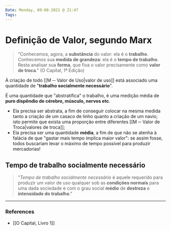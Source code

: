 ```yaml
---
Date: Monday, 09-08-2021 @ 21:47
Tags:
---
```

# Definição de Valor, segundo Marx
> "Conhecemos, agora, a **substância** do valor: ela é o **trabalho**.
Conhecemos sua **medida de grandeza**: ela é o **tempo de trabalho**.
Resta analisar sua **forma**, que fixa o valor precisamente como **valor de troca**." (O Capital, 1ª Edição)

À criação de todo [[M ─ Valor de Uso|valor de uso]] está associado uma quantidade de "**trabalho socialmente necessário**". 

É uma quantidade que "abstratifica" o trabalho, é uma medição média de **puro dispêndio de cérebro, músculo, nervos etc**. 
* Ela precisa ser abstrata, a fim de conseguir colocar na mesma medida tanto a criação de um casaco de linho quanto a criação de um navio; isto permite que exista uma proporção entre diferentes [[M ─ Valor de Troca|valores de troca]]; 
* Ela precisa ser uma quantidade **média**, a fim de que não se atenha à falácia de que "gastar mais tempo implica maior valor": se assim fosse, todos buscariam levar o máximo de tempo possível para produzir mercadorias!

## Tempo de trabalho socialmente necessário
> "*Tempo de trabalho socialmente necessário* é aquele requerido para produzir um valor de uso qualquer sob as **condições normais** para uma dada sociedade e com o grau social **médio** de **destreza** e **intensidade do trabalho**."


---
### References
- [[O Capital, Livro 1]]